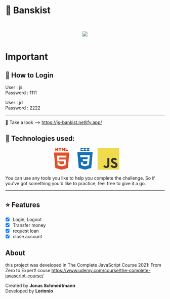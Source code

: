 # 💸 Banskist

<h1 align="center">
    <img src="https://ik.imagekit.io/lorinnio/Bankist.png?updatedAt=1679514550393"/>
</h1>

# Important

## :key: How to Login

User : js <br/>
Password : 1111

User : jd <br/>
Password : 2222

---

:key: Take a look --> https://js-bankist.netlify.app/

## :rocket: Technologies used:

<p align="center">
<img src="https://github.com/devicons/devicon/blob/master/icons/html5/html5-plain-wordmark.svg" alt="html5"  width="70" height="70"/>
<img src="https://github.com/devicons/devicon/blob/master/icons/css3/css3-plain-wordmark.svg" alt="css3" width="70" height="70"/>
<img src="https://github.com/devicons/devicon/blob/master/icons/javascript/javascript-original.svg" alt="javascript" width="70" height="70"/>
</p>

You can use any tools you like to help you complete the challenge. So if you've got something you'd like to practice, feel free to give it a go.

---

## ⭐ Features

- [x] Login, Logout
- [x] Transfer money
- [x] request loan
- [x] close account

## About

this project was developed in The Complete JavaScript Course 2021: From Zero to Expert! couse
https://www.udemy.com/course/the-complete-javascript-course/

Created by **Jonas Schmedtmann** <br>
Developed by **Lorinnio**
